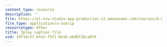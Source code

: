 ```yaml
---
content_type: resource
description: ''
file: https://ol-ocw-studio-app-production.s3.amazonaws.com/courses/6-034-artificial-intelligence-fall-2010/19f3dc37bfa1f971be1be6d6f1bca974_TjZBTDzGeGg.srt
file_type: application/x-subrip
resourcetype: Other
title: 3play caption file
uid: 19f3dc37-bfa1-f971-be1b-e6d6f1bca974
---
```

